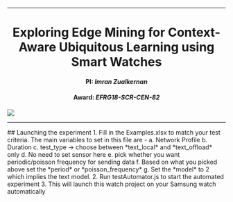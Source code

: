 <hr>
<h1 style="text-align:center">Exploring Edge Mining for Context-Aware Ubiquitous Learning using Smart Watches</h1>
<h4 style="text-align:center">PI: <em> Imran Zualkernan</em></h4>
<h4 style="text-align:center">Award: <em>EFRG18-SCR-CEN-82</em> </h4>
<img src="https://upload.wikimedia.org/wikipedia/en/c/c8/American_University_of_Sharjah_%28emblem%29.png" style="margin-left:auto;margin-right: auto;display: block" >
<!-- <img src="http://auscse.com/main/images/banner.png" style="float: right;" > -->
<hr>
## Launching the experiment
1. Fill in the Examples.xlsx to match your test criteria. The main variables to set in this file are -
  a. Network Profile
  b. Duration
  c. test_type -> choose between *text_local* and *text_offload* only
  d. No need to set sensor here
  e. pick whether you want periodic/poisson frequency for sending data
  f. Based on what you picked above set the *period* or *poisson_frequency*
  g. Set the *model* to 2 which implies the text model.
2. Run testAutomator.js to start the automated experiment
3. This will launch this watch project on your Samsung watch automatically

